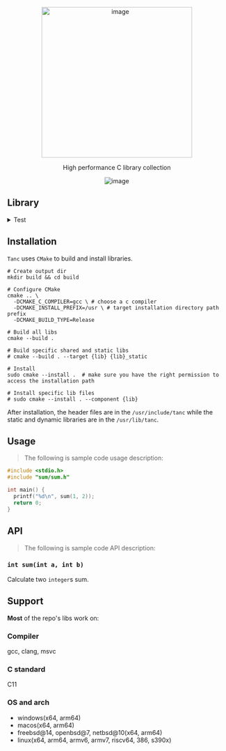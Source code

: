 <p align="center">
  <img width="346" alt="image" src="https://github.com/user-attachments/assets/57899b1f-10e4-4181-930f-606f29eacf56" />
</p>

<p align="center">High performance C library collection</p>
<p align="center"><img  alt="image" src="https://img.shields.io/badge/version-0.1.0-7446ff" /></p>

## Library

<details>

<summary>Test</summary>

**[`tanc_ut`](/tanc_ut/README.md)**

</details>

## Installation

`Tanc` uses `CMake` to build and install libraries.

```shell
# Create output dir
mkdir build && cd build

# Configure CMake
cmake .. \
  -DCMAKE_C_COMPILER=gcc \ # choose a c compiler
  -DCMAKE_INSTALL_PREFIX=/usr \ # target installation directory path prefix
  -DCMAKE_BUILD_TYPE=Release 
  
# Build all libs
cmake --build .

# Build specific shared and static libs
# cmake --build . --target {lib} {lib}_static 

# Install
sudo cmake --install .  # make sure you have the right permission to access the installation path

# Install specific lib files
# sudo cmake --install . --component {lib}
```

After installation, the header files are in the `/usr/include/tanc` while the static and dynamic libraries are in the `/usr/lib/tanc`.

## Usage

> The following is sample code usage description:

```c
#include <stdio.h>
#include "sum/sum.h"

int main() {
  printf("%d\n", sum(1, 2));
  return 0;
}
```

## API

> The following is sample code API description:

### `int sum(int a, int b)`

Calculate two `integer`s sum.



## Support

**Most** of the repo's libs work on:

### Compiler

gcc, clang, msvc

### C standard

C11

### OS and arch

- windows(x64, arm64)
- macos(x64, arm64)
- freebsd@14, openbsd@7, netbsd@10(x64, arm64)
- linux(x64, arm64, armv6, armv7, riscv64, 386, s390x)

